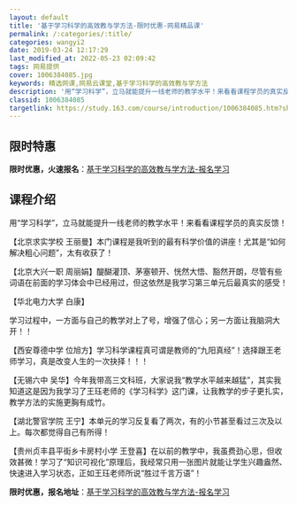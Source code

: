 ```yaml
---
layout: default
title: '基于学习科学的高效教与学方法-限时优惠-网易精品课'
permalink: /:categories/:title/
categories: wangyi2
date: 2019-03-24 12:17:29
last_modified_at: 2022-05-23 02:09:42
tags: 网易提供
cover: 1006384085.jpg
keywords: 精选网课,网易云课堂,基于学习科学的高效教与学方法
description: '用“学习科学”，立马就能提升一线老师的教学水平！来看看课程学员的真实反馈！【北京求实学校王丽曼】本门课程是我听到的最有科'
classid: 1006384085
targetlink: https://study.163.com/course/introduction/1006384085.htm?share=1&shareId=1025206652&utm_campaign=share&utm_medium=iphoneShare&utm_source=&utm_u=1025206652
---
```


## 限时特惠

**限时优惠，火速报名**：[基于学习科学的高效教与学方法-报名学习](https://study.163.com/course/introduction/1006384085.htm?share=1&shareId=1025206652&utm_campaign=share&utm_medium=iphoneShare&utm_source=&utm_u=1025206652)

## 课程介绍

用“学习科学”，立马就能提升一线老师的教学水平！来看看课程学员的真实反馈！

【北京求实学校 王丽曼】本门课程是我听到的最有科学价值的讲座！尤其是“如何解决粗心问题”，太有收获了！

【北京大兴一职 周丽娟】醍醐灌顶、茅塞顿开、恍然大悟、豁然开朗，尽管有些词语在前面的学习体会中已经用过，但这依然是我学习第三单元后最真实的感受！

【华北电力大学 白康】

学习过程中，一方面与自己的教学对上了号，增强了信心；另一方面让我脑洞大开！！

【西安尊德中学 位旭方】学习科学课程真可谓是教师的“九阳真经”！选择跟王老师学习，真是改变人生的一次抉择！！！

【无锡六中 吴华】今年我带高三文科班，大家说我“教学水平越来越猛”，其实我知道这是因为我学习了王珏老师的《学习科学》这门课，让我教学的步子更扎实，教学方法的实施更胸有成竹。

【湖北警官学院 王宁】本单元的学习反复看了两次，有的小节甚至看过三次及以上。每次都觉得自己有所得！

【贵州贞丰县平街乡卡房村小学  王登喜】在以前的教学中，我虽费劲心思，但收效甚微！学习了“知识可视化”原理后，我经常只用一张图片就能让学生兴趣盎然、快速进入学习状态，正如王珏老师所说“胜过千言万语”！

**限时优惠，报名地址**：[基于学习科学的高效教与学方法-报名学习](https://study.163.com/course/introduction/1006384085.htm?share=1&shareId=1025206652&utm_campaign=share&utm_medium=iphoneShare&utm_source=&utm_u=1025206652)

